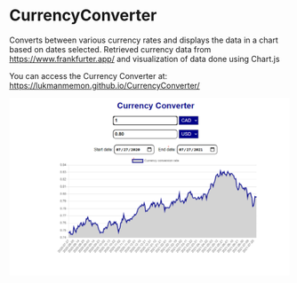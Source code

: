# CurrencyConverter
Converts between various currency rates and displays the data in a chart based on dates selected. Retrieved currency data from https://www.frankfurter.app/ and visualization of data done using Chart.js

You can access the Currency Converter at: https://lukmanmemon.github.io/CurrencyConverter/

![alt text](https://github.com/lukmanmemon/CurrencyConverter/blob/master/images/app_screenshot.png "App Screenshot")

